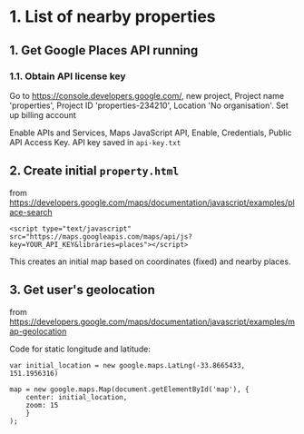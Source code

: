 # 1. List of nearby properties

## 1. Get Google Places API running

### 1.1. Obtain API license key

Go to https://console.developers.google.com/, new project, Project name 'properties', Project ID 'properties-234210', Location 'No organisation'. Set up billing account

Enable APIs and Services, Maps JavaScript API, Enable, Credentials, Public API Access Key. API key saved in ``api-key.txt``

## 2. Create initial `property.html`

from https://developers.google.com/maps/documentation/javascript/examples/place-search

```
<script type="text/javascript" src="https://maps.googleapis.com/maps/api/js?key=YOUR_API_KEY&libraries=places"></script>
```

This creates an initial map based on coordinates (fixed) and nearby places.

## 3. Get user's geolocation

from https://developers.google.com/maps/documentation/javascript/examples/map-geolocation

Code for static longitude and latitude:

```
var initial_location = new google.maps.LatLng(-33.8665433, 151.1956316)

map = new google.maps.Map(document.getElementById('map'), { 
    center: initial_location, 
    zoom: 15 
    }
);
```

